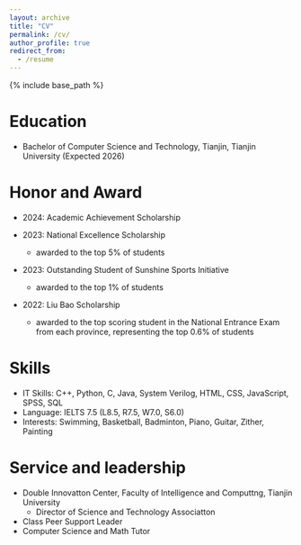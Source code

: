 ```yaml
---
layout: archive
title: "CV"
permalink: /cv/
author_profile: true
redirect_from:
  - /resume
---
```


{% include base_path %}

Education
======
* Bachelor of Computer Science and Technology, Tianjin, Tianjin University (Expected 2026)

Honor and Award
======
* 2024: Academic Achievement Scholarship

* 2023: National Excellence Scholarship
  * awarded to the top 5% of students

* 2023: Outstanding Student of Sunshine Sports Initiative
  * awarded to the top 1% of students

* 2022: Liu Bao Scholarship
  * awarded to the top scoring student in the National Entrance Exam from each province, representing the top 0.6% of students
  
Skills
======
* IT Skills: C++, Python, C, Java, System Verilog, HTML, CSS, JavaScript, SPSS, SQL
* Language: IELTS 7.5 (L8.5, R7.5, W7.0, S6.0) 
* Interests: Swimming, Basketball, Badminton, Piano, Guitar, Zither, Painting

  
Service and leadership
======
* Double Innovatton Center, Faculty of Intelligence and Computtng, Tianjin University
  * Director of Science and Technology Associatton
* Class Peer Support Leader
* Computer Science and Math Tutor
